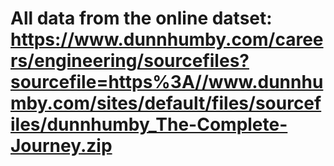 # All data from the online datset: https://www.dunnhumby.com/careers/engineering/sourcefiles?sourcefile=https%3A//www.dunnhumby.com/sites/default/files/sourcefiles/dunnhumby_The-Complete-Journey.zip
